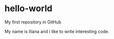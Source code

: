 # hello-world
My first repository in GitHub


My name is Iliana and i like to write interesting code.
